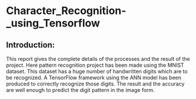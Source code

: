 # Character_Recognition-_using_Tensorflow
## Introduction: 
This report gives the complete details of the processes and the result of the project. Here pattern recognition project has been made using the MNIST dataset. This dataset has a huge number of handwritten digits which are to be recognized. A TensorFlow framework using the ANN model has been produced to correctly recognize those digits. The result and the accuracy are well enough to predict the digit pattern in the image form.
